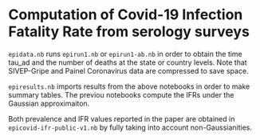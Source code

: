# Computation of Covid-19 Infection Fatality Rate from serology surveys

`epidata.nb` runs `epirun1.nb` or `epirun1-ab.nb` in order to obtain the time tau_ad and the number of deaths at the state or country levels. Note that SIVEP-Gripe and Painel Coronavírus data are compressed to save space. 

`epiresults.nb` imports results from the above notebooks in order to make summary tables. The previou notebooks compute the IFRs under the Gaussian approximaiton. 

Both prevalence and IFR values reported in the paper are obtained in `epicovid-ifr-public-v1.nb` by fully taking into account non-Gaussianities.
